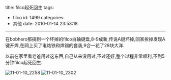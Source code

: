 title: filco起死回生
tags:
  - filco
id: 1499
categories:
  - 其他
date: 2010-01-14 23:53:18
---

在bobhero那搞到一个坏掉的filco白轴键盘,8-9成新,传说A键坏掉,回家拆掉发现A键开焊,在网上买了电烙铁和焊锡的套装,9合一花了28块大洋.

以前在家里看老爸用过这东西,自己从来没用过,不过还好,整个过程非常顺利,不到5分钟filco起死回生.

![11-01-10_2258](//blog.foolbird.net/wp-content/uploads/2010/01/11-01-10_2258-500x400.jpg "11-01-10_2258")
![11-01-10_2302](//blog.foolbird.net/wp-content/uploads/2010/01/11-01-10_2302-500x400.jpg "11-01-10_2302") 
